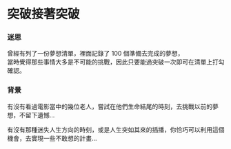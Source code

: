 # 突破接著突破

### 迷思
曾經有列了一份夢想清單，裡面記錄了 100 個準備去完成的夢想，  
當時覺得那些事情大多是不可能的挑戰，因此只要能過突破一次即可在清單上打勾確認。

### 背景
有沒有看過電影當中的幾位老人，嘗試在他們生命結尾的時刻，去挑戰以前的夢想，不留下遺憾...  

有沒有那種迷失人生方向的時刻，或是人生突如其來的插播，你恰巧可以利用這個機會，去實現一些不敢想的計畫...
